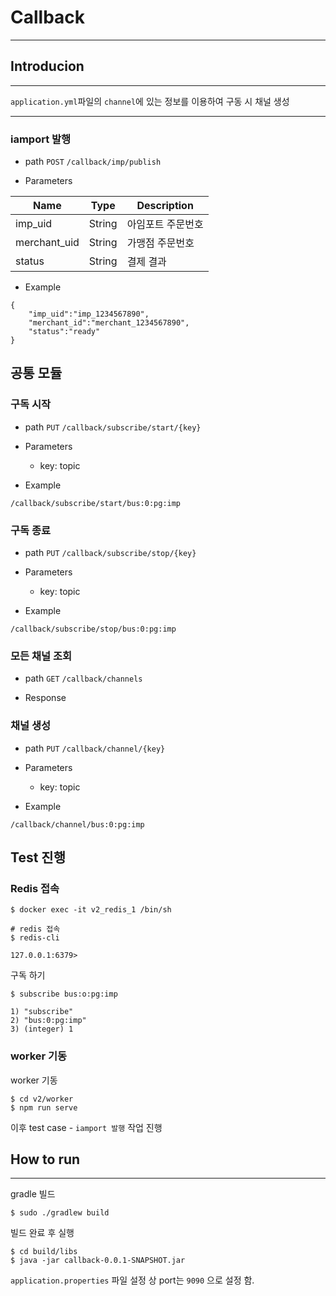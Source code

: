 # Callback

---

## Introducion

---
`application.yml`파일의 `channel`에 있는 정보를 이용하여 구동 시 채널 생성

---

### iamport 발행
- path `POST` `/callback/imp/publish`

- Parameters

|Name|Type|Description|
|------|---|---|
|imp_uid|String|아임포트 주문번호|
|merchant_uid|String|가맹점 주문번호|
|status|String|결제 결과|



- Example

```
{
    "imp_uid":"imp_1234567890",
    "merchant_id":"merchant_1234567890",
    "status":"ready"
}
```

## 공통 모듈

### 구독 시작
- path `PUT` `/callback/subscribe/start/{key}`

- Parameters
  - key: topic

- Example

```
/callback/subscribe/start/bus:0:pg:imp
```

### 구독 종료
- path `PUT` `/callback/subscribe/stop/{key}`

- Parameters
  - key: topic

- Example

```
/callback/subscribe/stop/bus:0:pg:imp
```

### 모든 채널 조회
- path `GET` `/callback/channels`

- Response

### 채널 생성
- path `PUT` `/callback/channel/{key}`

- Parameters
    - key: topic

- Example

```
/callback/channel/bus:0:pg:imp
```

## Test 진행

### Redis 접속

```
$ docker exec -it v2_redis_1 /bin/sh

# redis 접속
$ redis-cli

127.0.0.1:6379>
```

구독 하기
```
$ subscribe bus:o:pg:imp

1) "subscribe"
2) "bus:0:pg:imp"
3) (integer) 1
```

### worker 기동

worker 기동
```
$ cd v2/worker
$ npm run serve
```

이후 test case - `iamport 발행` 작업 진행

## How to run

---
gradle 빌드
```
$ sudo ./gradlew build
```

빌드 완료 후 실행
```
$ cd build/libs
$ java -jar callback-0.0.1-SNAPSHOT.jar
```

`application.properties` 파일 설정 상 port는 `9090` 으로 설정 함.





